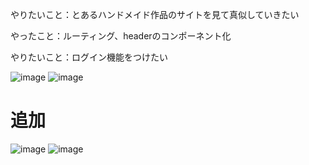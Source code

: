 やりたいこと：とあるハンドメイド作品のサイトを見て真似していきたい

やったこと：ルーティング、headerのコンポーネント化

やりたいこと：ログイン機能をつけたい

![image](https://github.com/user-attachments/assets/2f3e3323-b6e7-4351-b4bc-83dc4a5b92c9)
![image](https://github.com/user-attachments/assets/d5553c9b-acc7-4842-8d5e-bf79205f45e8)

# 追加

![image](https://github.com/user-attachments/assets/27585057-231e-47a3-939d-24a714839266)
![image](https://github.com/user-attachments/assets/da05e784-2120-4f42-a661-430d864955c0)
